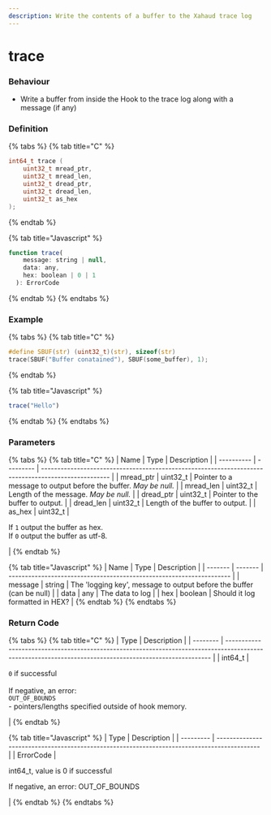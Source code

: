 ```yaml
---
description: Write the contents of a buffer to the Xahaud trace log
---
```


# trace

### Behaviour

* Write a buffer from inside the Hook to the trace log along with a message (if any)

### Definition

{% tabs %}
{% tab title="C" %}
```c
int64_t trace (
    uint32_t mread_ptr,
    uint32_t mread_len,
    uint32_t dread_ptr,
    uint32_t dread_len,
  	uint32_t as_hex
);
```


{% endtab %}

{% tab title="Javascript" %}
```javascript
function trace(
    message: string | null,
    data: any,
    hex: boolean | 0 | 1
  ): ErrorCode
```
{% endtab %}
{% endtabs %}



### Example

{% tabs %}
{% tab title="C" %}
```c
#define SBUF(str) (uint32_t)(str), sizeof(str)
trace(SBUF("Buffer conatained"), SBUF(some_buffer), 1);
```
{% endtab %}

{% tab title="Javascript" %}
```javascript
trace("Hello")
```
{% endtab %}
{% endtabs %}



### Parameters

{% tabs %}
{% tab title="C" %}
| Name       | Type      | Description                                                                                         |
| ---------- | --------- | --------------------------------------------------------------------------------------------------- |
| mread\_ptr | uint32\_t | Pointer to a message to output before the buffer. _May be null._                                    |
| mread\_len | uint32\_t | Length of the message. _May be null._                                                               |
| dread\_ptr | uint32\_t | Pointer to the buffer to output.                                                                    |
| dread\_len | uint32\_t | Length of the buffer to output.                                                                     |
| as\_hex    | uint32\_t | <p>If <code>1</code> output the buffer as hex.<br>If <code>0</code> output the buffer as utf-8.</p> |
{% endtab %}

{% tab title="Javascript" %}
| Name    | Type    | Description                                                          |
| ------- | ------- | -------------------------------------------------------------------- |
| message | string  | The 'logging key', message to output before the buffer (can be null) |
| data    | any     | The data to log                                                      |
| hex     | boolean | Should it log formatted in HEX?                                      |
{% endtab %}
{% endtabs %}



### Return Code

{% tabs %}
{% tab title="C" %}
| Type     | Description                                                                                                                                             |
| -------- | ------------------------------------------------------------------------------------------------------------------------------------------------------- |
| int64\_t | <p><code>0</code> if successful<br><br>If negative, an error:<br><code>OUT_OF_BOUNDS</code><br>- pointers/lengths specified outside of hook memory.</p> |
{% endtab %}

{% tab title="Javascript" %}
| Type      | Description                                                                                 |
| --------- | ------------------------------------------------------------------------------------------- |
| ErrorCode | <p>int64_t, value is 0 if successful</p><p></p><p> If negative, an error: OUT_OF_BOUNDS</p> |
{% endtab %}
{% endtabs %}

